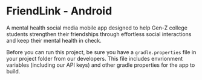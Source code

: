 # FriendLink - Android
A mental health social media mobile app designed to help Gen-Z college students strengthen their friendships through effortless social interactions and keep their mental health in check.

Before you can run this project, be sure you have a `gradle.properties` file in your project folder from our developers. This file includes envrionment variables (including our API keys) and other gradle properties for the app to build.
